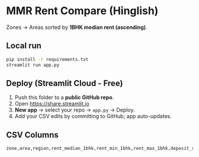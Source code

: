 # MMR Rent Compare (Hinglish)

Zones → Areas sorted by **1BHK median rent (ascending)**.

## Local run
```bash
pip install -r requirements.txt
streamlit run app.py
```

## Deploy (Streamlit Cloud - Free)
1. Push this folder to a **public GitHub repo**.
2. Open https://share.streamlit.io
3. **New app** → select your repo → `app.py` → Deploy.
4. Add your CSV edits by committing to GitHub; app auto-updates.

## CSV Columns
```
zone,area,region,rent_median_1bhk,rent_min_1bhk,rent_max_1bhk,deposit_ratio
```